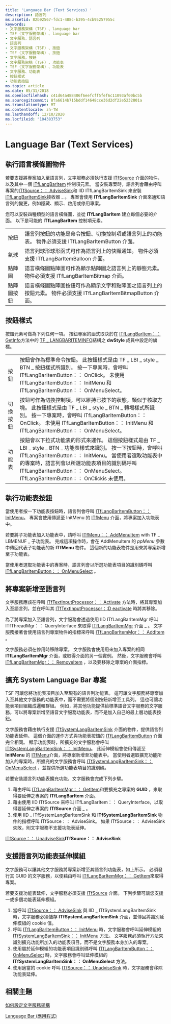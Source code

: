 ```yaml
---
title: 'Language Bar (Text Services) '
description: 語言列
ms.assetid: 82b92567-fdc1-488c-b395-4cb95257955c
keywords:
- 文字服務架構 (TSF) 、language bar
- TSF (文字服務架構) 、language bar
- 文字服務，語言列
- 語言列
- 文字服務架構 (TSF) 、按鈕
- TSF (文字服務架構) 、按鈕
- 文字服務，按鈕
- 文字服務架構 (TSF) 、功能表
- TSF (文字服務架構) 、功能表
- 文字服務、功能表
- 按鈕樣式
- 功能表按鈕
ms.topic: article
ms.date: 05/31/2018
ms.openlocfilehash: c41d64a488406f6eefcff5fef6c11093af00bc5b
ms.sourcegitcommit: 8fa6614b715bddf14648cce36d2df22e5232801a
ms.translationtype: MT
ms.contentlocale: zh-TW
ms.lasthandoff: 12/10/2020
ms.locfileid: "104383753"
---
```

# <a name="language-bar-text-services"></a>Language Bar (Text Services) 

## <a name="implementing-the-language-bar-object"></a>執行語言橫條圖物件

若要支援將專案加入至語言列，文字服務必須執行支援 [ITfSource](/windows/desktop/api/msctf/nn-msctf-itfsource) 介面的物件，以及其中一個 [ITfLangBarItem](/windows/desktop/api/ctfutb/nn-ctfutb-itflangbaritem) 控制項元素。 當安裝專案時，語言列會藉由呼叫專案的[ITfSource：： AdviseSink](/windows/desktop/api/msctf/nf-msctf-itfsource-advisesink)和 IID ITfLangBarItemSink 來安裝[ITfLangBarItemSink](/windows/desktop/api/ctfutb/nn-ctfutb-itflangbaritemsink)接收器 \_ 。 專案會使用 **ITfLangBarItemSink** 介面來通知語言列的變更，例如隱藏、顯示、啟用或停用專案。

您可以安裝四種類型的語言橫條圖，並從 **ITfLangBarItem** 建立每個必要的介面。 以下是可能的 **ITfLangBarItem** 控制項元素。



|               |                                                                                                                                                                                   |
|---------------|-----------------------------------------------------------------------------------------------------------------------------------------------------------------------------------|
| 按鈕        | 語言列按鈕的功能是命令按鈕、切換控制項或語言列上的功能表。 物件必須支援 ITfLangBarItemButton 介面。                   |
| 氣球       | 語言列球形球形函式可作為語言列上的快顯通知。 物件必須支援 ITfLangBarItemBalloon 介面。                                       |
| 點陣圖        | 語言橫條圖點陣圖可作為顯示點陣圖之語言列上的靜態元素。 物件必須支援 ITfLangBarItemBitmap 介面。                       |
| 點陣圖按鈕 | 語言橫條圖點陣圖按鈕可作為顯示文字和點陣圖之語言列上的按鈕元素。 物件必須支援 ITfLangBarItemBitmapButton 介面。 |



 

## <a name="button-styles"></a>按鈕樣式

按鈕元素可做為下列任何一項。 按鈕專案的函式取決於在 [ITfLangBarItem：： GetInfo](/windows/desktop/api/ctfutb/nf-ctfutb-itflangbaritem-getinfo)方法中的 [TF \_ LANGBARITEMINFO](/windows/desktop/api/ctfutb/ns-ctfutb-tf_langbariteminfo)結構之 **dwStyle** 成員中設定的旗標。



|               |                                                                                                                                                                                                                                                                                                                                                                                      |
|---------------|--------------------------------------------------------------------------------------------------------------------------------------------------------------------------------------------------------------------------------------------------------------------------------------------------------------------------------------------------------------------------------------|
| 按鈕        | 按鈕會作為標準命令按鈕。 此按鈕樣式是由 TF \_ LBI \_ style \_ BTN \_ 按鈕樣式所識別。 按一下專案時，會呼叫 ITfLangBarItemButton：： OnClick。 未使用 ITfLangBarItemButton：： InitMenu 和 ITfLangBarItemButton：： OnMenuSelect。                                                                                                   |
| 切換按鈕 | 按鈕可作為切換控制項，可以維持已按下的狀態，類似于核取方塊。 此按鈕樣式是由 TF \_ LBI \_ style \_ BTN \_ 轉場樣式所識別。 按一下專案時，會呼叫 ITfLangBarItemButton：： OnClick。 未使用 ITfLangBarItemButton：： InitMenu 和 ITfLangBarItemButton：： OnMenuSelect。                                                  |
| 功能表          | 按鈕會以下拉式功能表的形式來運作。 這個按鈕樣式是由 TF \_ LBI \_ style \_ BTN \_ 功能表樣式來識別。 按一下按鈕時，會呼叫 ITfLangBarItemButton：： InitMenu。 當使用者選取功能表中的專案時，語言列會以所選功能表項目的識別碼呼叫 ITfLangBarItemButton：： OnMenuSelect。 ITfLangBarItemButton：： OnClickis 未使用。 |



 

## <a name="implementing-a-menu-button"></a>執行功能表按鈕

當使用者按一下功能表按鈕時，語言列會呼叫 [ITfLangBarItemButton：： InitMenu](/windows/desktop/api/Ctfutb/nf-ctfutb-itflangbaritembutton-initmenu)。 專案會使用傳遞至 InitMenu 的 [ITfMenu](/windows/desktop/api/ctfutb/nn-ctfutb-itfmenu) 介面，將專案加入功能表中。

若要將子功能表加入功能表中，請呼叫 [ITfMenu：： AddMenuItem](/windows/desktop/api/Ctfutb/nf-ctfutb-itfmenu-addmenuitem) with TF \_ LBMENUF \_ 子功能表。 完成這項操作時，會在 AddMenuItem 的 *ppMenu* 參數中傳回代表子功能表的新 **ITfMenu** 物件。 這個新的功能表物件是用來將專案新增至子功能表。

當使用者選取功能表中的專案時，語言列會以所選功能表項目的識別碼呼叫 [ITfLangBarItemButton：： OnMenuSelect](/windows/desktop/api/Ctfutb/nf-ctfutb-itflangbaritembutton-onmenuselect) 。

## <a name="adding-items-to-the-language-bar"></a>將專案新增至語言列

文字服務應該在呼叫 [ITfTextInputProcessor：： Activate](/windows/desktop/api/msctf/nf-msctf-itftextinputprocessor-activate) 方法時，將其專案加入至語言列，並在呼叫其 [ITfTextInputProcessor：:D eactivate](/windows/desktop/api/msctf/nf-msctf-itftextinputprocessor-deactivate) 時將其移除。

為了將專案加入至語言列，文字服務會透過使用 IID ITfLangBarItemMgr 呼叫 ITfThreadMgr：： QueryInterface 來取得 [ITfLangBarItemMgr](/windows/desktop/api/ctfutb/nn-ctfutb-itflangbaritemmgr) 介面 \_ 。 文字服務接著會使用語言列專案物件的指標來呼叫 [ITfLangBarItemMgr：： AddItem](/windows/desktop/api/ctfutb/nf-ctfutb-itflangbaritemmgr-additem) 。

文字服務必須在停用時移除專案。 文字服務會使用用來加入專案的相同 **ITfLangBarItemMgr** 介面，或取得介面的另一個實例。 然後，文字服務會呼叫 [ITfLangBarItemMgr：： RemoveItem](/windows/desktop/api/ctfutb/nf-ctfutb-itflangbaritemmgr-removeitem) ，以及要移除之專案的介面指標。

## <a name="extending-system-language-bar-items"></a>擴充 System Language Bar 專案

TSF 可讓您將功能表項目加入至現有的語言列功能表。 這可讓文字服務將專案加入至其他文字服務的功能表中，而不需要將個別按鈕新增至工具列。 這也可讓功能表項目組織成邏輯群組。 例如，將其他功能提供給標準語音文字服務的文字服務，可以將專案新增至語音文字服務功能表，而不是加入自己的最上層功能表按鈕。

文字服務會藉由執行支援 [ITfSystemLangBarItemSink](/windows/desktop/api/ctfutb/nn-ctfutb-itfsystemlangbaritemsink) 介面的物件，提供語言列功能表延伸。 這個介面的運作方式與功能表按鈕的 [ITfLangBarItemButton](/windows/desktop/api/Ctfutb/nn-ctfutb-itflangbaritembutton) 介面完全相同。 顯示功能表時，所擴充的文字服務會呼叫 [ITfSystemLangBarItemSink：： InitMenu](/windows/desktop/api/ctfutb/nf-ctfutb-itfsystemlangbaritemsink-initmenu)。 此延伸模組會使用傳遞至 **InitMenu** 的 [ITfMenu](/windows/desktop/api/ctfutb/nn-ctfutb-itfmenu)介面，將專案新增至功能表中。 當使用者選取擴充功能所加入的專案時，所擴充的文字服務會呼叫 [ITfSystemLangBarItemSink：： OnMenuSelect](/windows/desktop/api/ctfutb/nf-ctfutb-itfsystemlangbaritemsink-onmenuselect) ，並提供所選功能表項目的識別碼。

若要安裝語言列功能表擴充功能，文字服務會完成下列步驟。

1.  藉由呼叫 [ITfLangBarItemMgr：： GetItem](/windows/desktop/api/ctfutb/nf-ctfutb-itflangbaritemmgr-getitem)和要擴充之專案的 **GUID** ，來取得要延伸之專案的 **ITfLangBarItem** 介面。
2.  藉由使用 IID ITfSource 來呼叫 ITfLangBarItem：： QueryInterface，以取得要延伸之專案的 **ITfSource** 介面 \_ 。
3.  使用 [](/windows/desktop/api/msctf/nf-msctf-itfsource-advisesink) IID \_ ITfSystemLangBarItemSink 和 **ITfSystemLangBarItemSink** 物件的指標呼叫 ITfSource：： AdviseSink。 如果 ITfSource：： AdviseSink 失敗，則文字服務不支援功能表延伸。

[ITfSource：： UnadviseSink](/windows/desktop/api/msctf/nf-msctf-itfsource-unadvisesink)**ITfSource：： AdviseSink**

## <a name="supporting-language-bar-menu-extensions"></a>支援語言列功能表延伸模組

文字服務可以讓其他文字服務將專案新增至其語言列功能表，如上所示。 必須發行其 GUID 的文字服務，以便藉由呼叫 [ITfLangBarItemMgr：： GetItem](/windows/desktop/api/ctfutb/nf-ctfutb-itflangbaritemmgr-getitem)來取得專案。

若要支援功能表延伸，文字服務必須支援 [ITfSource](/windows/desktop/api/msctf/nn-msctf-itfsource) 介面。 下列步驟可讓您支援一或多個功能表延伸模組。

1.  當呼叫 [ITfSource：： AdviseSink](/windows/desktop/api/msctf/nf-msctf-itfsource-advisesink) 與 IID \_ ITfSystemLangBarItemSink 時，文字服務必須儲存 **ITfSystemLangBarItemSink** 介面，並傳回將識別延伸模組的 cookie 值。
2.  呼叫 [ITfLangBarItemButton：： InitMenu](/windows/desktop/api/Ctfutb/nf-ctfutb-itflangbaritembutton-initmenu) 時，文字服務會呼叫延伸模組的 [ITfSystemLangBarItemSink：： InitMenu](/windows/desktop/api/ctfutb/nf-ctfutb-itfsystemlangbaritemsink-initmenu) 方法。 文字服務必須執行方法來識別擴充功能所加入的功能表項目，而不是文字服務本身加入的專案。
3.  使用屬於延伸模組的功能表項目識別碼呼叫 [ITfLangBarItemButton：： OnMenuSelect](/windows/desktop/api/Ctfutb/nf-ctfutb-itflangbaritembutton-onmenuselect) 時，文字服務會呼叫延伸模組的 **ITfSystemLangBarItemSink：： OnMenuSelect** 方法。
4.  使用適當的 cookie 呼叫 [ITfSource：： UnadviseSink](/windows/desktop/api/msctf/nf-msctf-itfsource-unadvisesink) 時，文字服務會移除功能表延伸。

## <a name="related-topics"></a>相關主題

<dl> <dt>

[如何設定文字服務架構](how-to-set-up-tsf.md)
</dt> <dt>

[Language Bar (應用程式) ](language-bar-app.md)
</dt> </dl>

 

 

